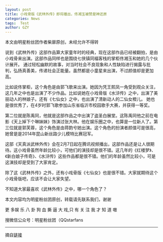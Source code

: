 ```yaml
---
layout: post
title: 小戏骨版《武林外传》即将播出，佟湘玉被赞是神还原
categories: News
tags:  Test
author: GZY
---
```


本文由明星粉丝团作者柴扉原创，未经允许不得转

说到《武林外传》这部作品算大家童年时的经典，现在这部作品已经被翻拍，是由小戏骨来出演。这部作品同样也是围绕七侠镇同福客栈的掌柜佟湘玉和她的几个伙计展开。 通过轻松幽默的故事，对当时社会不良现象和人性缺陷进行揭露与批判，弘扬真善美，传递社会正能量。虽然都是小童星来出演，不过颜值却是更加高。

比如说佟掌柜，这个角色是由郭飞歌来出演。她因为凭王熙凤一角受到观众关注，这几年之中也是出演了不少作品。比如说她在小戏骨版《水浒传》之中，出演了美丽动人的林娘子。还有《七仙女》之中，也出演了清新动人的二仙女橙儿。 她也是很优秀了，在4岁时郭飞歌参加山东省临沂市校园歌手大赛，并获得一等奖。

第二位就是陈禹同，他就是这部作品之中出演了盗圣白展堂。这陈禹同他之前在电影《天上掉下个琳妹妹》饰演过张大林。他在娱乐圈之中，也算是一位新人了。第三位就是郭芙蓉，这个角色是由蒋韵兮她出演。这个角色的扮演者颜值可是很高，她曾是是2014年昆山新丝路少儿模特比赛冠军。

这部《天真派武林外传》会在2月7日起在腾讯视频播出，这部作品还是让人很期待。这小戏骨虽然年龄比较小，可他们的演技却是很不错。这几年的《红楼梦》、《新白娘子传奇》、《水浒传》这些作品都是很不错。他们的年龄虽然比较小，可是这演技却是受到了大家肯定。

除了这《武林外传》之外，还有小戏骨版《七仙女》也是很不错。大家就期待这个小戏骨版吧，应该不会让大家失望。

不知道大家最喜欢《武林外传》之中，哪一个角色了？

本文内容均为明星粉丝团原创，转载请先联系我们，谢谢

更 多娱 乐 八 卦 狗 血 撕 逼 大 戏,只 有 关 注 我 才 知 道 嗷

搜微信公众号：明星粉丝团（QQstarfans

*****

摘自[链接](http://new.qq.com/omn/20190131/20190131A08YG3.html)